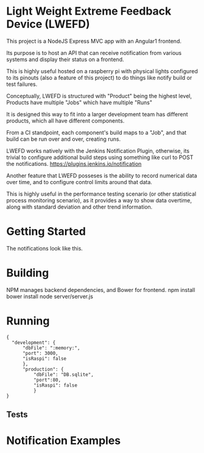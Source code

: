 
# Light Weight Extreme Feedback Device (LWEFD)

This project is a NodeJS Express MVC app with an Angular1 frontend. 

Its purpose is to host an API that can receive notification from 
various systems and display their status on a frontend. 

This is highly useful hosted on a raspberry pi with physical lights
configured to its pinouts (also a feature of this project) to do things
like notify build or test failures. 

Conceptually, LWEFD is structured with "Product" being the highest level, 
Products have multiple "Jobs" which have multiple "Runs" 

It is designed this way to fit into a larger development team
has different products, which all have different components. 

From a CI standpoint, each component's build maps to a "Job", 
and that build can be run over and over, creating runs. 

LWEFD works natively with the Jenkins Notification Plugin, otherwise, its
trivial to configure additional build steps using something like curl to 
POST the notifications. https://plugins.jenkins.io/notification

Another feature that LWEFD posseses is the ability to record
numerical data over time, and to configure control limits around that data. 

This is highly useful in the performance testing scenario (or other 
statistical process monitoring scenario), as it provides a way to show data
overtime, along with standard deviation and other trend information. 

# Getting Started

The notifications look like this. 

# Building

NPM manages backend dependencies, and Bower for frontend. 
    npm install
    bower install
    node server/server.js

# Running

    {
      "development": {
          "dbFile": ":memory:",
          "port": 3000,
          "isRaspi": false
          },
          "production": {
              "dbFile": "DB.sqlite",
              "port":80,
              "isRaspi": false
              }
    }

## Tests

# Notification Examples




